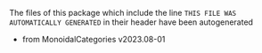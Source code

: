 The files of this package which include the line `THIS FILE WAS AUTOMATICALLY GENERATED` in their header have been autogenerated

* from MonoidalCategories v2023.08-01
